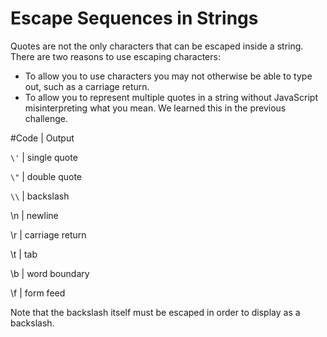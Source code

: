 # Escape Sequences in Strings
Quotes are not the only characters that can be escaped inside a string. There are two reasons to use escaping characters:

- To allow you to use characters you may not otherwise be able to type out, such as a carriage return.
- To allow you to represent multiple quotes in a string without JavaScript misinterpreting what you mean.
We learned this in the previous challenge.

#Code	| Output

```\'```	| single quote

```\"```	| double quote

```\\```	| backslash

\n	| newline

\r	| carriage return

\t	| tab

\b	| word boundary

\f	| form feed

Note that the backslash itself must be escaped in order to display as a backslash.
